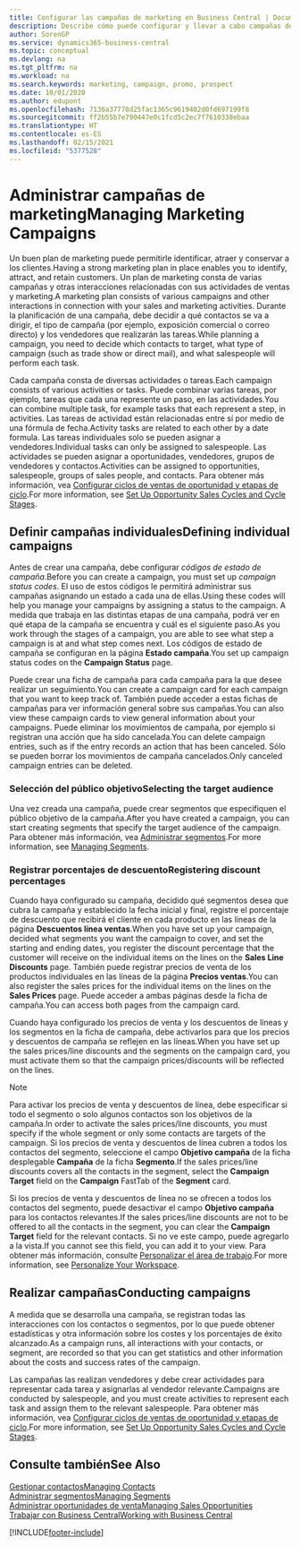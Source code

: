 ```yaml
---
title: Configurar las campañas de marketing en Business Central | Documentos de Microsoft
description: Describe cómo puede configurar y llevar a cabo campañas de marketing en Business Central para ayudarle a identificar, atraer y conservar a los clientes.
author: SorenGP
ms.service: dynamics365-business-central
ms.topic: conceptual
ms.devlang: na
ms.tgt_pltfrm: na
ms.workload: na
ms.search.keywords: marketing, campaign, promo, prospect
ms.date: 10/01/2020
ms.author: edupont
ms.openlocfilehash: 7136a37778d25fac1365c9619402d0fd697199f8
ms.sourcegitcommit: ff2b55b7e790447e0c1fcd5c2ec7f7610338ebaa
ms.translationtype: HT
ms.contentlocale: es-ES
ms.lasthandoff: 02/15/2021
ms.locfileid: "5377528"
---
```

# <a name="managing-marketing-campaigns"></a><span data-ttu-id="8222c-103">Administrar campañas de marketing</span><span class="sxs-lookup"><span data-stu-id="8222c-103">Managing Marketing Campaigns</span></span>
<span data-ttu-id="8222c-104">Un buen plan de marketing puede permitirle identificar, atraer y conservar a los clientes.</span><span class="sxs-lookup"><span data-stu-id="8222c-104">Having a strong marketing plan in place enables you to identify, attract, and retain customers.</span></span> <span data-ttu-id="8222c-105">Un plan de marketing consta de varias campañas y otras interacciones relacionadas con sus actividades de ventas y marketing.</span><span class="sxs-lookup"><span data-stu-id="8222c-105">A marketing plan consists of various campaigns and other interactions in connection with your sales and marketing activities.</span></span> <span data-ttu-id="8222c-106">Durante la planificación de una campaña, debe decidir a qué contactos se va a dirigir, el tipo de campaña (por ejemplo, exposición comercial o correo directo) y los vendedores que realizarán las tareas.</span><span class="sxs-lookup"><span data-stu-id="8222c-106">While planning a campaign, you need to decide which contacts to target, what type of campaign (such as trade show or direct mail), and what salespeople will perform each task.</span></span>

<span data-ttu-id="8222c-107">Cada campaña consta de diversas actividades o tareas.</span><span class="sxs-lookup"><span data-stu-id="8222c-107">Each campaign consists of various activities or tasks.</span></span> <span data-ttu-id="8222c-108">Puede combinar varias tareas, por ejemplo, tareas que cada una represente un paso, en las actividades.</span><span class="sxs-lookup"><span data-stu-id="8222c-108">You can combine multiple task, for example tasks that each represent a step, in activities.</span></span> <span data-ttu-id="8222c-109">Las tareas de actividad están relacionadas entre sí por medio de una fórmula de fecha.</span><span class="sxs-lookup"><span data-stu-id="8222c-109">Activity tasks are related to each other by a date formula.</span></span> <span data-ttu-id="8222c-110">Las tareas individuales solo se pueden asignar a vendedores.</span><span class="sxs-lookup"><span data-stu-id="8222c-110">Individual tasks can only be assigned to salespeople.</span></span> <span data-ttu-id="8222c-111">Las actividades se pueden asignar a oportunidades, vendedores, grupos de vendedores y contactos.</span><span class="sxs-lookup"><span data-stu-id="8222c-111">Activities can be assigned to opportunities, salespeople, groups of sales people, and contacts.</span></span> <span data-ttu-id="8222c-112">Para obtener más información, vea [Configurar ciclos de ventas de oportunidad y etapas de ciclo](marketing-how-setup-opportunity-sales-cycles-stages.md).</span><span class="sxs-lookup"><span data-stu-id="8222c-112">For more information, see [Set Up Opportunity Sales Cycles and Cycle Stages](marketing-how-setup-opportunity-sales-cycles-stages.md).</span></span>

## <a name="defining-individual-campaigns"></a><span data-ttu-id="8222c-113">Definir campañas individuales</span><span class="sxs-lookup"><span data-stu-id="8222c-113">Defining individual campaigns</span></span>
<span data-ttu-id="8222c-114">Antes de crear una campaña, debe configurar *códigos de estado de campaña*.</span><span class="sxs-lookup"><span data-stu-id="8222c-114">Before you can create a campaign, you must set up *campaign status codes*.</span></span> <span data-ttu-id="8222c-115">El uso de estos códigos le permitirá administrar sus campañas asignando un estado a cada una de ellas.</span><span class="sxs-lookup"><span data-stu-id="8222c-115">Using these codes will help you manage your campaigns by assigning a status to the campaign.</span></span> <span data-ttu-id="8222c-116">A medida que trabaja en las distintas etapas de una campaña, podrá ver en qué etapa de la campaña se encuentra y cuál es el siguiente paso.</span><span class="sxs-lookup"><span data-stu-id="8222c-116">As you work through the stages of a campaign, you are able to see what step a campaign is at and what step comes next.</span></span> <span data-ttu-id="8222c-117">Los códigos de estado de campaña se configuran en la página **Estado campaña**.</span><span class="sxs-lookup"><span data-stu-id="8222c-117">You set up campaign status codes on the **Campaign Status** page.</span></span>

<span data-ttu-id="8222c-118">Puede crear una ficha de campaña para cada campaña para la que desee realizar un seguimiento.</span><span class="sxs-lookup"><span data-stu-id="8222c-118">You can create a campaign card for each campaign that you want to keep track of.</span></span> <span data-ttu-id="8222c-119">También puede acceder a estas fichas de campañas para ver información general sobre sus campañas.</span><span class="sxs-lookup"><span data-stu-id="8222c-119">You can also view these campaign cards to view general information about your campaigns.</span></span>
<span data-ttu-id="8222c-120">Puede eliminar los movimientos de campaña, por ejemplo si registran una acción que ha sido cancelada.</span><span class="sxs-lookup"><span data-stu-id="8222c-120">You can delete campaign entries, such as if the entry records an action that has been canceled.</span></span> <span data-ttu-id="8222c-121">Sólo se pueden borrar los movimientos de campaña cancelados.</span><span class="sxs-lookup"><span data-stu-id="8222c-121">Only canceled campaign entries can be deleted.</span></span>

### <a name="selecting-the-target-audience"></a><span data-ttu-id="8222c-122">Selección del público objetivo</span><span class="sxs-lookup"><span data-stu-id="8222c-122">Selecting the target audience</span></span>
<span data-ttu-id="8222c-123">Una vez creada una campaña, puede crear segmentos que especifiquen el público objetivo de la campaña.</span><span class="sxs-lookup"><span data-stu-id="8222c-123">After you have created a campaign, you can start creating segments that specify the target audience of the campaign.</span></span> <span data-ttu-id="8222c-124">Para obtener más información, vea [Administrar segmentos](marketing-segments.md).</span><span class="sxs-lookup"><span data-stu-id="8222c-124">For more information, see [Managing Segments](marketing-segments.md).</span></span>

### <a name="registering-discount-percentages"></a><span data-ttu-id="8222c-125">Registrar porcentajes de descuento</span><span class="sxs-lookup"><span data-stu-id="8222c-125">Registering discount percentages</span></span>
<span data-ttu-id="8222c-126">Cuando haya configurado su campaña, decidido qué segmentos desea que cubra la campaña y establecido la fecha inicial y final, registre el porcentaje de descuento que recibirá el cliente en cada producto en las líneas de la página **Descuentos línea ventas**.</span><span class="sxs-lookup"><span data-stu-id="8222c-126">When you have set up your campaign, decided what segments you want the campaign to cover, and set the starting and ending dates, you register the discount percentage that the customer will receive on the individual items on the lines on the **Sales Line Discounts** page.</span></span> <span data-ttu-id="8222c-127">También puede registrar precios de venta de los productos individuales en las líneas de la página **Precios ventas**.</span><span class="sxs-lookup"><span data-stu-id="8222c-127">You can also register the sales prices for the individual items on the lines on the **Sales Prices** page.</span></span> <span data-ttu-id="8222c-128">Puede acceder a ambas páginas desde la ficha de campaña.</span><span class="sxs-lookup"><span data-stu-id="8222c-128">You can access both pages from the campaign card.</span></span>

 <span data-ttu-id="8222c-129">Cuando haya configurado los precios de venta y los descuentos de líneas y los segmentos en la ficha de campaña, debe activarlos para que los precios y descuentos de campaña se reflejen en las líneas.</span><span class="sxs-lookup"><span data-stu-id="8222c-129">When you have set up the sales prices/line discounts and the segments on the campaign card, you must activate them so that the campaign prices/discounts will be reflected on the lines.</span></span>

> [!NOTE]  
>   <span data-ttu-id="8222c-130">Para activar los precios de venta y descuentos de línea, debe especificar si todo el segmento o solo algunos contactos son los objetivos de la campaña.</span><span class="sxs-lookup"><span data-stu-id="8222c-130">In order to activate the sales prices/line discounts, you must specify if the whole segment or only some contacts are targets of the campaign.</span></span> <span data-ttu-id="8222c-131">Si los precios de venta y descuentos de línea cubren a todos los contactos del segmento, seleccione el campo **Objetivo campaña** de la ficha desplegable **Campaña** de la ficha **Segmento**.</span><span class="sxs-lookup"><span data-stu-id="8222c-131">If the sales prices/line discounts covers all the contacts in the segment, select the **Campaign Target** field on the **Campaign** FastTab of the **Segment** card.</span></span>

<span data-ttu-id="8222c-132">Si los precios de venta y descuentos de línea no se ofrecen a todos los contactos del segmento, puede desactivar el campo **Objetivo campaña** para los contactos relevantes.</span><span class="sxs-lookup"><span data-stu-id="8222c-132">If the sales prices/line discounts are not to be offered to all the contacts in the segment, you can clear the **Campaign Target** field for the relevant contacts.</span></span> <span data-ttu-id="8222c-133">Si no ve este campo, puede agregarlo a la vista.</span><span class="sxs-lookup"><span data-stu-id="8222c-133">If you cannot see this field, you can add it to your view.</span></span> <span data-ttu-id="8222c-134">Para obtener más información, consulte [Personalizar el área de trabajo](ui-personalization-user.md).</span><span class="sxs-lookup"><span data-stu-id="8222c-134">For more information, see [Personalize Your Workspace](ui-personalization-user.md).</span></span>

## <a name="conducting-campaigns"></a><span data-ttu-id="8222c-135">Realizar campañas</span><span class="sxs-lookup"><span data-stu-id="8222c-135">Conducting campaigns</span></span>
<span data-ttu-id="8222c-136">A medida que se desarrolla una campaña, se registran todas las interacciones con los contactos o segmentos, por lo que puede obtener estadísticas y otra información sobre los costes y los porcentajes de éxito alcanzado.</span><span class="sxs-lookup"><span data-stu-id="8222c-136">As a campaign runs, all interactions with your contacts, or segment, are recorded so that you can get statistics and other information about the costs and success rates of the campaign.</span></span>

<span data-ttu-id="8222c-137">Las campañas las realizan vendedores y debe crear actividades para representar cada tarea y asignarlas al vendedor relevante.</span><span class="sxs-lookup"><span data-stu-id="8222c-137">Campaigns are conducted by salespeople, and you must create activities to represent each task and assign them to the relevant salespeople.</span></span> <span data-ttu-id="8222c-138">Para obtener más información, vea [Configurar ciclos de ventas de oportunidad y etapas de ciclo](marketing-how-setup-opportunity-sales-cycles-stages.md).</span><span class="sxs-lookup"><span data-stu-id="8222c-138">For more information, see [Set Up Opportunity Sales Cycles and Cycle Stages](marketing-how-setup-opportunity-sales-cycles-stages.md).</span></span>

## <a name="see-also"></a><span data-ttu-id="8222c-139">Consulte también</span><span class="sxs-lookup"><span data-stu-id="8222c-139">See Also</span></span>
[<span data-ttu-id="8222c-140">Gestionar contactos</span><span class="sxs-lookup"><span data-stu-id="8222c-140">Managing Contacts</span></span>](marketing-contacts.md)  
[<span data-ttu-id="8222c-141">Administrar segmentos</span><span class="sxs-lookup"><span data-stu-id="8222c-141">Managing Segments</span></span>](marketing-segments.md)  
[<span data-ttu-id="8222c-142">Administrar oportunidades de venta</span><span class="sxs-lookup"><span data-stu-id="8222c-142">Managing Sales Opportunities</span></span>](marketing-manage-sales-opportunities.md)  
[<span data-ttu-id="8222c-143">Trabajar con Business Central</span><span class="sxs-lookup"><span data-stu-id="8222c-143">Working with Business Central</span></span>](ui-work-product.md)  


[!INCLUDE[footer-include](includes/footer-banner.md)]